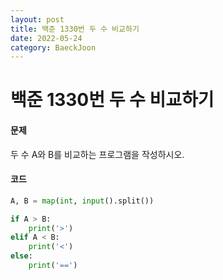 ```yaml
---
layout: post
title: 백준 1330번 두 수 비교하기
date: 2022-05-24
category: BaeckJoon
---
```

# 백준 1330번 두 수 비교하기
#### 문제
두 수 A와 B를 비교하는 프로그램을 작성하시오.     

#### 코드
```python           
A, B = map(int, input().split())

if A > B:
    print('>')
elif A < B:
    print('<')
else:
    print('==')             
```
